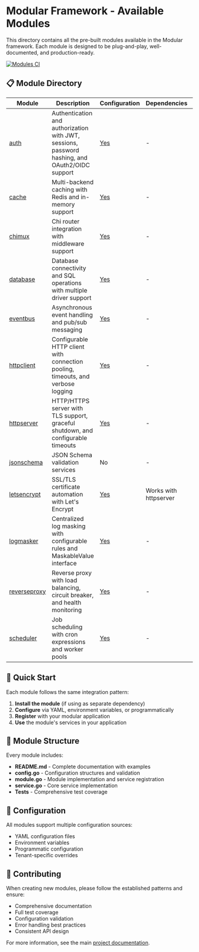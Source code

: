 # Modular Framework - Available Modules

This directory contains all the pre-built modules available in the Modular framework. Each module is designed to be plug-and-play, well-documented, and production-ready.

[![Modules CI](https://github.com/GoCodeAlone/modular/actions/workflows/modules-ci.yml/badge.svg)](https://github.com/GoCodeAlone/modular/actions/workflows/modules-ci.yml)

## 📋 Module Directory

| Module                     | Description                              | Configuration | Dependencies                           | Go Docs |
|----------------------------|------------------------------------------|---------------|----------------------------------------|---------|
| [auth](./auth)             | Authentication and authorization with JWT, sessions, password hashing, and OAuth2/OIDC support | [Yes](./auth/config.go) | - | [![Go Reference](https://pkg.go.dev/badge/github.com/GoCodeAlone/modular/modules/auth.svg)](https://pkg.go.dev/github.com/GoCodeAlone/modular/modules/auth) |
| [cache](./cache)           | Multi-backend caching with Redis and in-memory support | [Yes](./cache/config.go) | - | [![Go Reference](https://pkg.go.dev/badge/github.com/GoCodeAlone/modular/modules/cache.svg)](https://pkg.go.dev/github.com/GoCodeAlone/modular/modules/cache) |
| [chimux](./chimux)         | Chi router integration with middleware support | [Yes](./chimux/config.go) | - | [![Go Reference](https://pkg.go.dev/badge/github.com/GoCodeAlone/modular/modules/chimux.svg)](https://pkg.go.dev/github.com/GoCodeAlone/modular/modules/chimux) |
| [database](./database)     | Database connectivity and SQL operations with multiple driver support | [Yes](./database/config.go) | - | [![Go Reference](https://pkg.go.dev/badge/github.com/GoCodeAlone/modular/modules/database.svg)](https://pkg.go.dev/github.com/GoCodeAlone/modular/modules/database) |
| [eventbus](./eventbus)     | Asynchronous event handling and pub/sub messaging | [Yes](./eventbus/config.go) | - | [![Go Reference](https://pkg.go.dev/badge/github.com/GoCodeAlone/modular/modules/eventbus.svg)](https://pkg.go.dev/github.com/GoCodeAlone/modular/modules/eventbus) |
| [httpclient](./httpclient) | Configurable HTTP client with connection pooling, timeouts, and verbose logging | [Yes](./httpclient/config.go) | - | [![Go Reference](https://pkg.go.dev/badge/github.com/GoCodeAlone/modular/modules/httpclient.svg)](https://pkg.go.dev/github.com/GoCodeAlone/modular/modules/httpclient) |
| [httpserver](./httpserver) | HTTP/HTTPS server with TLS support, graceful shutdown, and configurable timeouts | [Yes](./httpserver/config.go) | - | [![Go Reference](https://pkg.go.dev/badge/github.com/GoCodeAlone/modular/modules/httpserver.svg)](https://pkg.go.dev/github.com/GoCodeAlone/modular/modules/httpserver) |
| [jsonschema](./jsonschema) | JSON Schema validation services | No | - | [![Go Reference](https://pkg.go.dev/badge/github.com/GoCodeAlone/modular/modules/jsonschema.svg)](https://pkg.go.dev/github.com/GoCodeAlone/modular/modules/jsonschema) |
| [letsencrypt](./letsencrypt) | SSL/TLS certificate automation with Let's Encrypt | [Yes](./letsencrypt/config.go) | Works with httpserver | [![Go Reference](https://pkg.go.dev/badge/github.com/GoCodeAlone/modular/modules/letsencrypt.svg)](https://pkg.go.dev/github.com/GoCodeAlone/modular/modules/letsencrypt) |
| [logmasker](./logmasker) | Centralized log masking with configurable rules and MaskableValue interface | [Yes](./logmasker/module.go) | - | [![Go Reference](https://pkg.go.dev/badge/github.com/GoCodeAlone/modular/modules/logmasker.svg)](https://pkg.go.dev/github.com/GoCodeAlone/modular/modules/logmasker) |
| [reverseproxy](./reverseproxy) | Reverse proxy with load balancing, circuit breaker, and health monitoring | [Yes](./reverseproxy/config.go) | - | [![Go Reference](https://pkg.go.dev/badge/github.com/GoCodeAlone/modular/modules/reverseproxy.svg)](https://pkg.go.dev/github.com/GoCodeAlone/modular/modules/reverseproxy) |
| [scheduler](./scheduler)   | Job scheduling with cron expressions and worker pools | [Yes](./scheduler/config.go) | - | [![Go Reference](https://pkg.go.dev/badge/github.com/GoCodeAlone/modular/modules/scheduler.svg)](https://pkg.go.dev/github.com/GoCodeAlone/modular/modules/scheduler) |

## 🚀 Quick Start

Each module follows the same integration pattern:

1. **Install the module** (if using as separate dependency)
2. **Configure** via YAML, environment variables, or programmatically
3. **Register** with your modular application
4. **Use** the module's services in your application

## 📖 Module Structure

Every module includes:
- **README.md** - Complete documentation with examples
- **config.go** - Configuration structures and validation
- **module.go** - Module implementation and service registration
- **service.go** - Core service implementation
- **Tests** - Comprehensive test coverage

## 🔧 Configuration

All modules support multiple configuration sources:
- YAML configuration files
- Environment variables
- Programmatic configuration
- Tenant-specific overrides

## 🤝 Contributing

When creating new modules, please follow the established patterns and ensure:
- Comprehensive documentation
- Full test coverage
- Configuration validation
- Error handling best practices
- Consistent API design

For more information, see the main [project documentation](../README.md).
